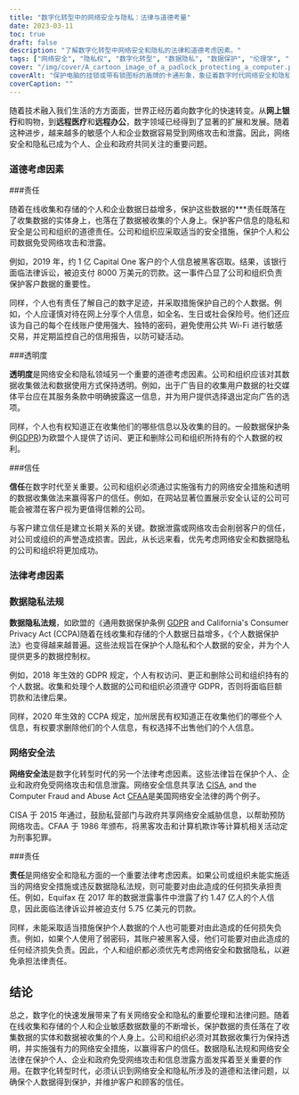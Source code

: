 ```yaml
---
title: "数字化转型中的网络安全与隐私：法律与道德考量"
date: 2023-03-11
toc: true
draft: false
description: "了解数字化转型中网络安全和隐私的法律和道德考虑因素。"
tags: ["网络安全", "隐私权", "数字化转型", "数据隐私", "数据保护", "伦理学", "责任", "透明度", "信任", "数据泄露", "数据收集", "数据安全", "数据条例", "数据隐私条例", "网络安全法", "责任", "数据保护法", "数据保护条例", "在线安全", "信息安全"]
cover: "/img/cover/A_cartoon_image_of_a_padlock_protecting_a_computer.png"
coverAlt: "保护电脑的挂锁或带有锁图标的盾牌的卡通形象，象征着数字时代网络安全和隐私的重要性。"
coverCaption: ""
---
```


随着技术融入我们生活的方方面面，世界正经历着向数字化的快速转变。从**网上银行**和购物，到**远程医疗**和**远程办公**，数字领域已经得到了显著的扩展和发展。随着这种进步，越来越多的敏感个人和企业数据容易受到网络攻击和泄露。因此，网络安全和隐私已成为个人、企业和政府共同关注的重要问题。

### 道德考虑因素

###责任

随着在线收集和存储的个人和企业数据日益增多，保护这些数据的***责任既落在了收集数据的实体身上，也落在了数据被收集的个人身上。保护客户信息的隐私和安全是公司和组织的道德责任。公司和组织应采取适当的安全措施，保护个人和公司数据免受网络攻击和泄露。

例如，2019 年，约 1 亿 Capital One 客户的个人信息被黑客窃取。结果，该银行面临法律诉讼，被迫支付 8000 万美元的罚款。这一事件凸显了公司和组织负责保护客户数据的重要性。

同样，个人也有责任了解自己的数字足迹，并采取措施保护自己的个人数据。例如，个人应谨慎对待在网上分享个人信息，如全名、生日或社会保险号。他们还应该为自己的每个在线账户使用强大、独特的密码，避免使用公共 Wi-Fi 进行敏感交易，并定期监控自己的信用报告，以防可疑活动。

###透明度

**透明度**是网络安全和隐私领域另一个重要的道德考虑因素。公司和组织应该对其数据收集做法和数据使用方式保持透明。例如，出于广告目的收集用户数据的社交媒体平台应在其服务条款中明确披露这一信息，并为用户提供选择退出定向广告的选项。

同样，个人也有权知道正在收集他们的哪些信息以及收集的目的。一般数据保护条例[GDPR](https://ec.europa.eu/info/law/law-topic/data-protection_en))为欧盟个人提供了访问、更正和删除公司和组织所持有的个人数据的权利。

###信任

**信任**在数字时代至关重要。公司和组织必须通过实施强有力的网络安全措施和透明的数据收集做法来赢得客户的信任。例如，在网站显著位置展示安全认证的公司可能会被潜在客户视为更值得信赖的公司。

与客户建立信任是建立长期关系的关键。数据泄露或网络攻击会削弱客户的信任，对公司或组织的声誉造成损害。因此，从长远来看，优先考虑网络安全和数据隐私的公司和组织将更加成功。

### 法律考虑因素

### 数据隐私法规

**数据隐私法规**，如欧盟的《通用数据保护条例 [GDPR](https://ec.europa.eu/info/law/law-topic/data-protection_en) and California's Consumer Privacy Act (CCPA)随着在线收集和存储的个人数据日益增多，《个人数据保护法》也变得越来越普遍。这些法规旨在保护个人隐私和个人数据的安全，并为个人提供更多的数据控制权。

例如，2018 年生效的 GDPR 规定，个人有权访问、更正和删除公司和组织持有的个人数据。收集和处理个人数据的公司和组织必须遵守 GDPR，否则将面临巨额罚款和法律后果。

同样，2020 年生效的 CCPA 规定，加州居民有权知道正在收集他们的哪些个人信息，有权要求删除他们的个人信息，有权选择不出售他们的个人信息。

### 网络安全法

**网络安全法**是数字化转型时代的另一个法律考虑因素。这些法律旨在保护个人、企业和政府免受网络攻击和信息泄露。网络安全信息共享法 [CISA](https://www.dhs.gov/cybersecurity-information-sharing-act), and the Computer Fraud and Abuse Act [CFAA](https://www.justice.gov/criminal-ccips/computer-fraud-and-abuse-act)是美国网络安全法律的两个例子。

CISA 于 2015 年通过，鼓励私营部门与政府共享网络安全威胁信息，以帮助预防网络攻击。CFAA 于 1986 年颁布，将黑客攻击和计算机欺诈等计算机相关活动定为刑事犯罪。

###责任

**责任**是网络安全和隐私方面的一个重要法律考虑因素。如果公司或组织未能实施适当的网络安全措施或违反数据隐私法规，则可能要对由此造成的任何损失承担责任。例如，Equifax 在 2017 年的数据泄露事件中泄露了约 1.47 亿人的个人信息，因此面临法律诉讼并被迫支付 5.75 亿美元的罚款。

同样，未能采取适当措施保护个人数据的个人也可能要对由此造成的任何损失负责。例如，如果个人使用了弱密码，其账户被黑客入侵，他们可能要对由此造成的任何经济损失负责。因此，个人和组织都必须优先考虑网络安全和数据隐私，以避免承担法律责任。


## 结论

总之，数字化的快速发展带来了有关网络安全和隐私的重要伦理和法律问题。随着在线收集和存储的个人和企业敏感数据数量的不断增长，保护数据的责任落在了收集数据的实体和数据被收集的个人身上。公司和组织必须对其数据收集行为保持透明，并实施强有力的网络安全措施，以赢得客户的信任。数据隐私法规和网络安全法律在保护个人、企业和政府免受网络攻击和信息泄露方面发挥着至关重要的作用。在数字化转型时代，必须认识到网络安全和隐私所涉及的道德和法律问题，以确保个人数据得到保护，并维护客户和顾客的信任。
